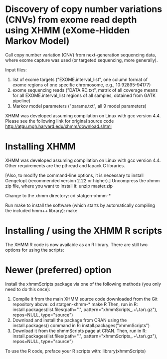 # Discovery of copy number variations (CNVs) from exome read depth using XHMM (eXome-Hidden Markov Model) 

Call copy number variation (CNV) from next-generation sequencing data, where exome capture was used (or targeted sequencing, more generally).

Input files:  

1) list of exome targets ("EXOME.interval_list", one column format of exome regions of one specific chromosome, e.g., 10:92895-94177)
2) exome sequencing reads ("DATA.RD.txt", matrix of all coverage means for all EXOME.interval_list regions of all samples, obtained from GATK pipeline)
3) Markov model parameters ("params.txt", all 9 model parameters)

XHMM was developed assuming compilation on Linux with gcc version 4.4. Please see the following link for original source code
http://atgu.mgh.harvard.edu/xhmm/download.shtml

# Installing XHMM

XHMM was developed assuming compilation on Linux with gcc version 4.4. Other requirements are the pthread and lapack C libraries. 

[Also, to modify the command-line options, it is necessary to install Gengetopt (recommended version 2.22 or higher).]
Uncompress the xhmm zip file, where you want to install it:
unzip master.zip

Change to the xhmm directory:
cd statgen-xhmm-*

Run make to install the software (which starts by automatically compiling the included hmm++ library):
make

# Installing / using the XHMM R scripts

The XHMM R code is now available as an R library. There are still two options for using the scripts: 

# Newer (preferred) option

Install the xhmmScripts package via one of the following methods (you only need to do this once):
1) Compile it from the main XHMM source code downloaded from the Git repository above:
cd statgen-xhmm-*
make R
Then, run in R:
install.packages(list.files(path=".", pattern="xhmmScripts_.+\\.tar\\.gz"), repos=NULL, type="source")
2) Download and install the package from CRAN using the install.packages() command in R:
install.packages("xhmmScripts")
3) Download it from the xhmmScripts page at CRAN. Then, run in R:
install.packages(list.files(path=".", pattern="xhmmScripts_.+\\.tar\\.gz"), repos=NULL, type="source")

To use the R code, preface your R scripts with:
library(xhmmScripts)

